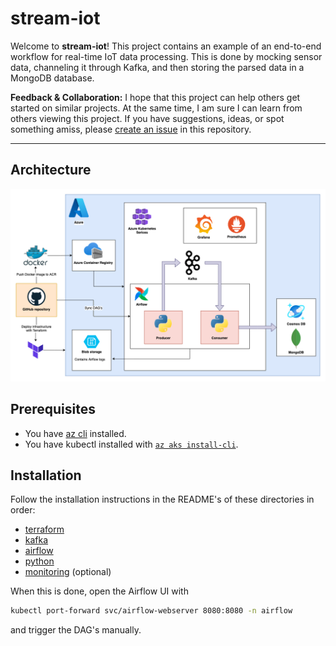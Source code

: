 # stream-iot

Welcome to **stream-iot**! This project contains an example of an end-to-end workflow for real-time IoT data processing. This is done by mocking sensor data, channeling it through Kafka, and then storing the parsed data in a MongoDB database.

**Feedback & Collaboration:** I hope that this project can help others get started on similar projects. At the same time, I am sure I can learn from others viewing this project. If you have suggestions, ideas, or spot something amiss, please [create an issue](https://github.com/fpgmaas/stream-iot/issues/new) in this repository.

---

## Architecture

![Alt text](./architecture2.png)

## Prerequisites

- You have [az cli](https://learn.microsoft.com/en-us/cli/azure/install-azure-cli) installed.
- You have kubectl installed with [`az aks install-cli`](https://learn.microsoft.com/en-us/azure/aks/learn/quick-kubernetes-deploy-cli#connect-to-the-cluster).

## Installation

Follow the installation instructions in the README's of these directories in order:

- [terraform](./terraform/README.md#installation)
- [kafka](./kafka/README.md#installation)
- [airflow](./airflow/README.md#installation)
- [python](./python/README.md)
- [monitoring](./monitoring/README.md) (optional)

When this is done, open the Airflow UI with

```sh
kubectl port-forward svc/airflow-webserver 8080:8080 -n airflow
```

and trigger the DAG's manually.
